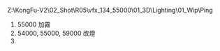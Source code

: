 Z:\KongFu-V2\02_Shot\R05\vfx_134_55000\01_3D\Lighting\01_Wip\Ping

1. 55000 加霧
2. 54000, 55000, 59000 改燈
3. 